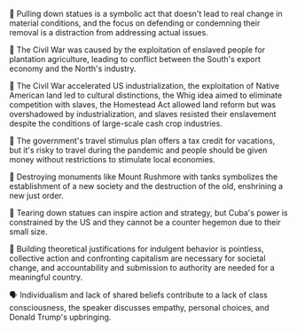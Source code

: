 🗽 Pulling down statues is a symbolic act that doesn't lead to real change in material conditions, and the focus on defending or condemning their removal is a distraction from addressing actual issues.

📜 The Civil War was caused by the exploitation of enslaved people for plantation agriculture, leading to conflict between the South's export economy and the North's industry.

📜 The Civil War accelerated US industrialization, the exploitation of Native American land led to cultural distinctions, the Whig idea aimed to eliminate competition with slaves, the Homestead Act allowed land reform but was overshadowed by industrialization, and slaves resisted their enslavement despite the conditions of large-scale cash crop industries.

📝 The government's travel stimulus plan offers a tax credit for vacations, but it's risky to travel during the pandemic and people should be given money without restrictions to stimulate local economies.

🗿 Destroying monuments like Mount Rushmore with tanks symbolizes the establishment of a new society and the destruction of the old, enshrining a new just order.

🗽 Tearing down statues can inspire action and strategy, but Cuba's power is constrained by the US and they cannot be a counter hegemon due to their small size.

🗽 Building theoretical justifications for indulgent behavior is pointless, collective action and confronting capitalism are necessary for societal change, and accountability and submission to authority are needed for a meaningful country.

🗣 Individualism and lack of shared beliefs contribute to a lack of class consciousness, the speaker discusses empathy, personal choices, and Donald Trump's upbringing.

